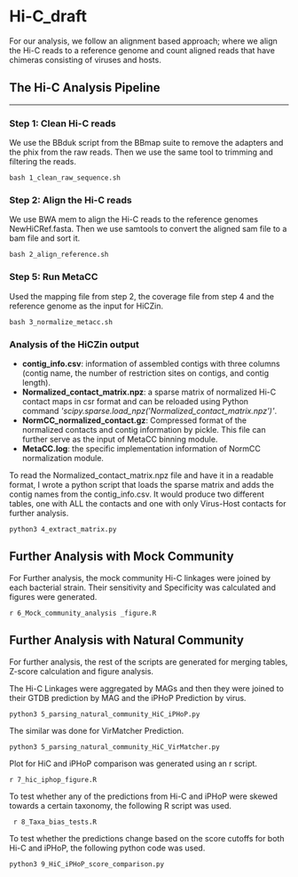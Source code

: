 # Hi-C_draft

For our analysis, we follow an alignment based approach; where we align the Hi-C reads to a reference genome and count aligned reads that have chimeras consisting of viruses and hosts.

## The Hi-C Analysis Pipeline
---

### Step 1: Clean Hi-C reads

We use the BBduk script from the BBmap suite to remove the adapters and the phix from the raw reads.
Then we use the same tool to trimming and filtering the reads.

``` bash 1_clean_raw_sequence.sh ```

### Step 2: Align the  Hi-C reads

We use BWA mem to align the Hi-C reads to the reference genomes NewHiCRef.fasta. Then we use samtools to convert the aligned sam file to a bam file and sort it. 

```bash 2_align_reference.sh ```

### Step 5: Run MetaCC

Used the mapping file from step 2, the coverage file from step 4 and the reference genome as the input for HiCZin.

```bash 3_normalize_metacc.sh ```

### Analysis of the HiCZin output

- **contig_info.csv**: information of assembled contigs with three columns (contig name, the number of restriction sites on contigs, and contig length).
- **Normalized_contact_matrix.npz**: a sparse matrix of normalized Hi-C contact maps in csr format and can be reloaded using Python command *'scipy.sparse.load_npz('Normalized_contact_matrix.npz')'*.
- **NormCC_normalized_contact.gz**: Compressed format of the normalized contacts and contig information by pickle. This file can further serve as the input of MetaCC binning module.
- **MetaCC.log**: the specific implementation information of NormCC normalization module.

To read the Normalized_contact_matrix.npz file and have it in  a readable format, I wrote a python script that loads the sparse matrix and adds the contig names from the contig_info.csv. It would produce two different tables, one with ALL the contacts and one with only Virus-Host contacts for further analysis. 

``` python3 4_extract_matrix.py ```

## Further Analysis with Mock Community

For Further analysis, the mock community Hi-C linkages were joined by each bacterial strain. Their sensitivity and Specificity was calculated and figures were generated.

``` r 6_Mock_community_analysis _figure.R ```


## Further Analysis with Natural Community

For further analysis, the rest of the scripts are generated for merging tables, Z-score calculation and figure analysis. 

The Hi-C Linkages were aggregated by MAGs and then they were joined to their GTDB prediction by MAG and the iPHoP Prediction by virus.

```python3 5_parsing_natural_community_HiC_iPHoP.py ```

The similar was done for VirMatcher Prediction.

```python3 5_parsing_natural_community_HiC_VirMatcher.py ```

Plot for HiC and iPHoP comparison was generated using an r script.

``` r 7_hic_iphop_figure.R ```

To test whether any of the predictions from Hi-C and iPHoP were skewed towards a certain taxonomy, the following R script was used.

``` r 8_Taxa_bias_tests.R```

To test whether the predictions change based on the score cutoffs for both Hi-C and iPHoP, the following python code was used.

```python3 9_HiC_iPHoP_score_comparison.py```
